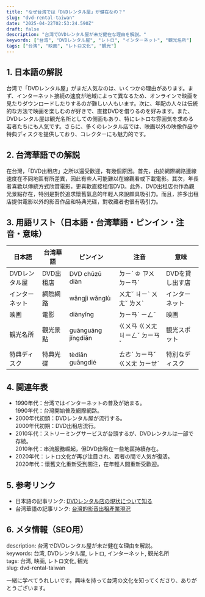 ```yaml
---
title: "なぜ台湾では「DVDレンタル屋」が健在なの？"
slug: "dvd-rental-taiwan"
date: "2025-04-22T02:53:24.590Z"
draft: false
description: "台湾でDVDレンタル屋が未だ健在な理由を解説。"
keywords: ["台湾", "DVDレンタル屋", "レトロ", "インターネット", "観光名所"]
tags: ["台湾", "映画", "レトロ文化", "観光"]
---
```


## 1. 日本語の解説  
台湾で「DVDレンタル屋」がまだ人気なのは、いくつかの理由があります。まず、インターネット接続の速度が地域によって異なるため、オンラインで映画を見たりダウンロードしたりするのが難しい人もいます。次に、年配の人々は伝統的な方法で映画を楽しむのが好きで、直接DVDを借りるのを好みます。また、DVDレンタル屋は観光名所としての側面もあり、特にレトロな雰囲気を求める若者たちにも人気です。さらに、多くのレンタル店では、映画以外の映像作品や特典ディスクを提供しており、コレクターにも魅力的です。

## 2. 台湾華語での解説  
在台灣，「DVD出租店」之所以還受歡迎，有幾個原因。首先，由於網際網路連線速度在不同地區有所差異，因此有些人可能難以在線觀看或下載電影。其次，年長者喜歡以傳統方式欣賞電影，更喜歡直接租借DVD。此外，DVD出租店也作為觀光景點存在，特別是對於追求懷舊氣息的年輕人來說頗具吸引力。而且，許多出租店提供電影以外的影音作品和特典光碟，對收藏者也很有吸引力。

## 3. 用語リスト（日本語・台湾華語・ピンイン・注音・意味）  
| 日本語         | 台湾華語     | ピンイン        | 注音      | 意味                        |
|----------------|--------------|-----------------|-----------|-----------------------------|
| DVDレンタル屋 | DVD出租店   | DVD chūzū diàn | ㄉㄧˋ ♔ ㄗㄨ ㄉㄧㄢˋ | DVDを貸し出す店               |
| インターネット | 網際網路     | wǎngjì wǎnglù  | ㄨㄤˇ ㄐㄧˋ ㄨㄤˇ ㄌㄨˋ | インターネット               |
| 映画           | 電影         | diànyǐng        | ㄉㄧㄢˋ ㄧㄥˇ | 映画                        |
| 観光名所       | 觀光景點     | guānguāng jǐngdiǎn | ㄍㄨㄢ ㄍㄨㄤ ㄐㄧㄥˇ ㄉㄧㄢˇ | 観光スポット                 |
| 特典ディスク   | 特典光碟     | tèdiǎn guāngdié | ㄊㄜˋ ㄉㄧㄢˇ ㄍㄨㄤ ㄉㄧㄝˊ | 特別なディスク                 |

## 4. 関連年表  
- 1990年代：台湾ではインターネットの普及が始まる。  
  1990年代：台灣開始普及網際網路。
- 2000年代初頭：DVDレンタル屋が流行する。  
  2000年代初期：DVD出租店流行。
- 2010年代：ストリーミングサービスが台頭するが、DVDレンタルは一部で存続。  
  2010年代：串流服務崛起，但DVD出租在一些地區持續存在。
- 2020年代：レトロ文化が再び注目され、若者の間で人気が復活。  
  2020年代：懷舊文化重新受到關注，在年輕人間重新受歡迎。

## 5. 参考リンク  
- 日本語の記事リンク: [DVDレンタル店の現状について知る](https://www.japaneselink.com/dvd-rental-shop-trends)  
- 台湾華語の記事リンク: [台灣的影音出租產業現況](https://www.taiwaneselink.com/dvd-rental-shop-current-situation)

## 6. メタ情報（SEO用）  
description: 台湾でDVDレンタル屋が未だ健在な理由を解説。  
keywords: 台湾, DVDレンタル屋, レトロ, インターネット, 観光名所  
tags: 台湾, 映画, レトロ文化, 観光  
slug: dvd-rental-taiwan

一緒に学べてうれしいです。興味を持って台湾の文化を知ってくださり、ありがとうございます。